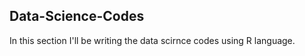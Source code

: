 ## Data-Science-Codes ##  
In this section I'll be writing the data scirnce codes using R language. 
    
  
